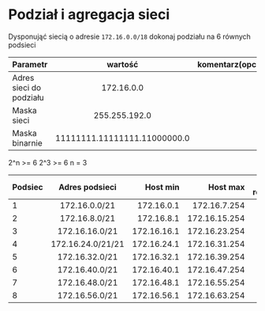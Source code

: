 # Podział i agregacja sieci

Dysponująć siecią o adresie ``172.16.0.0/18`` dokonaj podziału na 6 równych podsieci

| Parametr | wartość | komentarz(opcionalny) |
| ------------- |:-------------:| -----:|
| Adres sieci do podziału |  172.16.0.0
| Maska sieci  | 255.255.192.0 | |
| Maska binarnie  | 11111111.11111111.11000000.0 | |


2^n >= 6
2^3 >= 6
n = 3

| Podsiec   | Adres podsieci | Host min     | Host max      | Adres rozgłoszeniowy |
| -------------     |:-------------: | -----:       | -----:        | -----:    |
| 1         | 172.16.0.0/21 | 172.16.0.1      | 172.16.7.254 |  172.16.7.255 |
| 2         | 172.16.8.0/21 | 172.16.8.1      | 172.16.15.254 | 172.16.15.255 |
| 3         | 172.16.16.0/21 | 172.16.16.1 | 172.16.23.254 | 172.16.23.255 |
| 4         | 172.16.24.0/21/21 | 172.16.24.1 | 172.16.31.254 | 172.16.31.255 |
| 5         | 172.16.32.0/21 | 172.16.32.1 | 172.16.39.254 | 172.16.39.255 |
| 6         | 172.16.40.0/21 | 172.16.40.1 | 172.16.47.254 | 172.16.47.255 |
| 7         | 172.16.48.0/21 | 172.16.48.1 | 172.16.55.254 | 172.16.55.255 |
| 8         | 172.16.56.0/21 | 172.16.56.1 | 172.16.63.254 | 172.16.63.255 |
